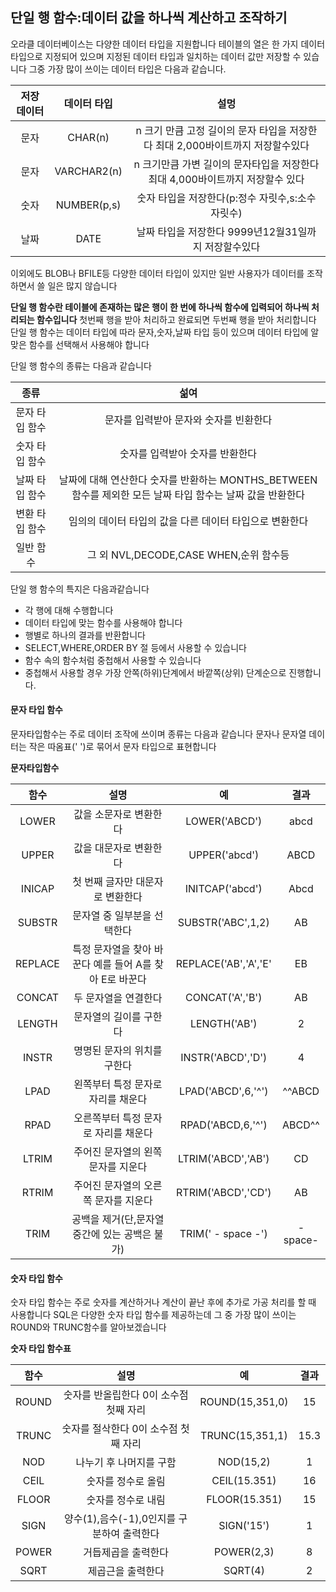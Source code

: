 ## 단일 행 함수:데이터 값을 하나씩 계산하고 조작하기

오라클 데이터베이스는 다양한 데이터 타입을 지원합니다 테이블의 열은 한 가지 데이터 타입으로 지정되어 있으며 지정된 데이터 타입과 일치하는 데이터 값만 저장할 수 있습니다
그중 가장 많이 쓰이는 데이터 타입은 다음과 같습니다.

|저장 데이터| 데이터 타입 | 설멍|
|:---:|:----:|:--------:|
|문자|CHAR(n)|n 크기 만큼 고정 길이의 문자 타입을 저장한다 최대 2,000바이트까지 저장할수있다|
|문자|VARCHAR2(n)|n 크기만큼 가변 길이의 문자타입을 저장한다 최대 4,000바이트까지 저장할수 있다|
|숫자|NUMBER(p,s)|숫자 타입을 저장한다(p:정수 자릿수,s:소수 자릿수)|
|날짜|DATE|날짜 타입을 저장한다 9999년12월31일까지 저장할수있다|

이외에도 BLOB나 BFILE등 다양한 데이터 타입이 있지만 일반 사용자가 데이터를 조작하면서 쓸 일은 많지 않습니다

**단일 행 함수란 테이블에 존재하는 많은 행이 한 번에 하나씩 함수에 입력되어 하나씩 처리되는 함수입니다**
첫번째 행을 받아 처리하고 완료되면 두번째 행을 받아 처리합니다 단일 행 함수는 데이터 타입에 따라 문자,숫자,날짜 타입 등이 있으며
데이터 타입에 알맞은 함수를 선택해서 사용해야 합니다 

단일 행 함수의 종류는 다음과 같습니다

|종류|섦여|
|:---:|:---:|
|문자 타입 함수|문자를 입력받아 문자와 숫자를 빈환한다|
|숫자 타입 함수|숫자를 입력받아 숫자를 반환한다|
|날짜 타입 함수|날짜에 대해 연산한다 숫자를 반환하는 MONTHS_BETWEEN 함수를 제외한 모든 날짜 타입 함수는 날짜 값을 반환한다|
|변환 타입 함수|임의의 데이터 타입의 값을 다른 데이터 타입으로 변환한다|
|일반 함수|그 외 NVL,DECODE,CASE WHEN,순위 함수등|
  
단일 행 함수의 특지은 다음과같습니다
* 각 행에 대해 수행합니다
* 데이터 타입에 맞는 함수를 사용해야 합니다
* 행별로 하나의 결과를 반환합니다
* SELECT,WHERE,ORDER BY 절 등에서 사용할 수 있습니다
* 함수 속의 함수처럼 중첩해서 사용할 수 있습니다
* 중첩해서 사용할 경우 가장 안쪽(하위)단계에서 바깥쪽(상위) 단계순으로 진행합니다.


#### 문자 타입 함수 

문자타입함수는 주로 데이터 조작에 쓰이며 종류는 다음과 같습니다 문자나 문자열 데이터는 작은 따옴표(' ')로 묶어서 문자 타입으로 표현합니다

**문자타입함수**

|함수|설명|예|결과|
|:--:|:--:|:--:|:--:|
|LOWER|값을 소문자로 변환한다|LOWER('ABCD')|abcd|
|UPPER|값을 대문자로 변환한다|UPPER('abcd')|ABCD|
|INICAP|첫 번째 글자만 대문자로 변환한다|INITCAP('abcd')|Abcd|
|SUBSTR|문자열 중 일부분을 선택한다|SUBSTR('ABC',1,2)|AB|
|REPLACE|특정 문자열을 찾아 바꾼다 예를 들어 A를 찾아 E로 바꾼다|REPLACE('AB','A','E'|EB|
|CONCAT|두 문자열을 연결한다|CONCAT('A','B')|AB|
|LENGTH|문자열의 길이를 구한다|LENGTH('AB')|2|
|INSTR|명명된 문자의 위치를 구한다|INSTR('ABCD','D')|4|
|LPAD|왼쪽부터 특정 문자로 자리를 채운다|LPAD('ABCD',6,'^')|^^ABCD|
|RPAD|오른쪽부터 특정 문자로 자리를 채운다|RPAD('ABCD,6,'^')|ABCD^^|
|LTRIM|주어진 문자열의 왼쪽 문자를 지운다|LTRIM('ABCD','AB')|CD|
|RTRIM|주어진 문자열의 오른쪽 문자를 지운다|RTRIM('ABCD','CD')|AB|
|TRIM|공백을 제거(단,문자열 중간에 있는 공백은 불가)|TRIM(' - space -')|-space-|


#### 숫자 타입 함수

숫자 타입 함수는 주로 숫자를 계산하거나 계산이 끝난 후에 추가로 가공 처리를 할 때 사용합니다 
SQL은 다양한 숫자 타입 함수를 제공하는데 그 중 가장 많이 쓰이는 ROUND와 TRUNC함수를 알아보겠습니다


**숫자 타입 함수표**

|함수|설명|예|결과|
|:----:|:----:|:----:|:----:|
|ROUND|숫자를 반올립한다 0이 소수점 첫째 자리|ROUND(15,351,0)|15|
|TRUNC|숫자를 절삭한다 0이 소수점 첫째 자리|TRUNC(15,351,1)|15.3|
|NOD|나누기 후 나머지를 구함|NOD(15,2)|1|
|CEIL|숫자를 정수로 올림|CEIL(15.351)|16|
|FLOOR|숫자를 정수로 내림|FLOOR(15.351)|15|
|SIGN|양수(1),음수(-1),0인지를 구분하여 출력한다|SIGN('15')|1|
|POWER|거듭제곱을 출력한다|POWER(2,3)|8|
|SQRT|제곱근을 출력한다|SQRT(4)|2|



